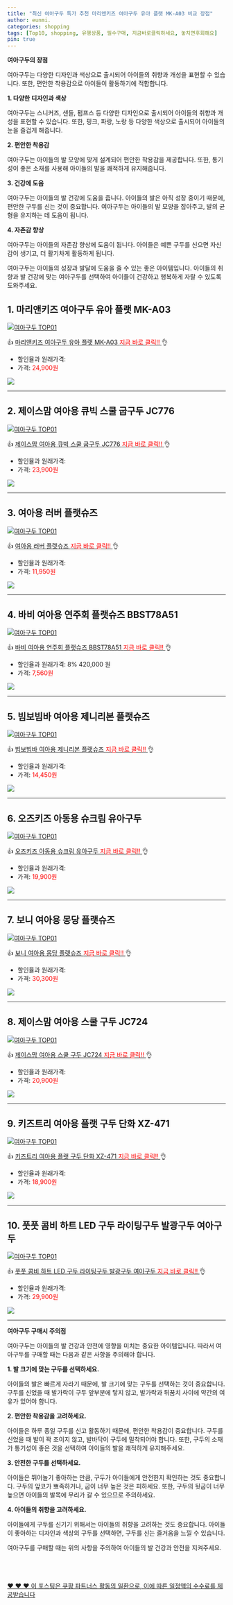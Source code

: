 ```yaml
---
title: "최신 여아구두 특가 추천 마리앤키즈 여아구두 유아 플랫 MK-A03 비교 장점"
author: eunmi.
categories: shopping
tags: [Top10, shopping, 유행상품, 필수구매, 지금바로클릭하세요, 놓치면후회해요]
pin: true
---
```

**여아구두의 장점**

여아구두는 다양한 디자인과 색상으로 출시되어 아이들의 취향과 개성을 표현할 수 있습니다. 또한, 편안한 착용감으로 아이들이 활동하기에 적합합니다.

**1. 다양한 디자인과 색상**

여아구두는 스니커즈, 샌들, 펌프스 등 다양한 디자인으로 출시되어 아이들의 취향과 개성을 표현할 수 있습니다. 또한, 핑크, 파랑, 노랑 등 다양한 색상으로 출시되어 아이들의 눈을 즐겁게 해줍니다.

**2. 편안한 착용감**

여아구두는 아이들의 발 모양에 맞게 설계되어 편안한 착용감을 제공합니다. 또한, 통기성이 좋은 소재를 사용해 아이들의 발을 쾌적하게 유지해줍니다.

**3. 건강에 도움**

여아구두는 아이들의 발 건강에 도움을 줍니다. 아이들의 발은 아직 성장 중이기 때문에, 편안한 구두를 신는 것이 중요합니다. 여아구두는 아이들의 발 모양을 잡아주고, 발의 균형을 유지하는 데 도움이 됩니다.

**4. 자존감 향상**

여아구두는 아이들의 자존감 향상에 도움이 됩니다. 아이들은 예쁜 구두를 신으면 자신감이 생기고, 더 활기차게 활동하게 됩니다.

여아구두는 아이들의 성장과 발달에 도움을 줄 수 있는 좋은 아이템입니다. 아이들의 취향과 발 건강에 맞는 여아구두를 선택하여 아이들이 건강하고 행복하게 자랄 수 있도록 도와주세요.

   

## 1. 마리앤키즈 여아구두 유아 플랫 MK-A03

[![여아구두 TOP01](https://thumbnail6.coupangcdn.com/thumbnails/remote/230x230ex/image/vendor_inventory/c1b3/2c7784b571ba8520023355039fd67bd3ef9486d18c1b492500a02d9ce492.jpg)](https://link.coupang.com/re/AFFSDP?lptag=AF3617701&subid=GithubCoopas&pageKey=308877677&traceid=V0-153&itemId=973701079&vendorItemId=82572081162)


👍 [마리앤키즈 여아구두 유아 플랫 MK-A03 <font color=red> 지금 바로 클릭!! </font> ](https://link.coupang.com/re/AFFSDP?lptag=AF3617701&subid=GithubCoopas&pageKey=308877677&traceid=V0-153&itemId=973701079&vendorItemId=82572081162) 👌 


- 할인율과 원래가격: 
- 가격: <span style='color:red'>24,900원</span>

[![](/discount_price.png)](https://link.coupang.com/re/AFFSDP?lptag=AF3617701&subid=GithubCoopas&pageKey=308877677&traceid=V0-153&itemId=973701079&vendorItemId=82572081162)

---


   

## 2. 제이스맘 여아용 큐빅 스쿨 굽구두 JC776

[![여아구두 TOP01](https://thumbnail8.coupangcdn.com/thumbnails/remote/230x230ex/image/vendor_inventory/49eb/fad4cced6fac2a7fdc0069a4c4aae64a19306baff1ad47191d448e162b5e.jpg)](https://link.coupang.com/re/AFFSDP?lptag=AF3617701&subid=GithubCoopas&pageKey=6122515378&traceid=V0-153&itemId=11615233937&vendorItemId=79092321787)


👍 [제이스맘 여아용 큐빅 스쿨 굽구두 JC776 <font color=red> 지금 바로 클릭!! </font> ](https://link.coupang.com/re/AFFSDP?lptag=AF3617701&subid=GithubCoopas&pageKey=6122515378&traceid=V0-153&itemId=11615233937&vendorItemId=79092321787) 👌 


- 할인율과 원래가격: 
- 가격: <span style='color:red'>23,900원</span>

[![](/discount_price.png)](https://link.coupang.com/re/AFFSDP?lptag=AF3617701&subid=GithubCoopas&pageKey=6122515378&traceid=V0-153&itemId=11615233937&vendorItemId=79092321787)

---


   

## 3. 여아용 러버 플랫슈즈

[![여아구두 TOP01](https://thumbnail7.coupangcdn.com/thumbnails/remote/230x230ex/image/retail/images/2020/01/22/14/2/ee5649bd-3687-48d3-bcd8-149f1a050124.jpg)](https://link.coupang.com/re/AFFSDP?lptag=AF3617701&subid=GithubCoopas&pageKey=1204128519&traceid=V0-153&itemId=2189810018&vendorItemId=70187790050)


👍 [여아용 러버 플랫슈즈 <font color=red> 지금 바로 클릭!! </font> ](https://link.coupang.com/re/AFFSDP?lptag=AF3617701&subid=GithubCoopas&pageKey=1204128519&traceid=V0-153&itemId=2189810018&vendorItemId=70187790050) 👌 


- 할인율과 원래가격: 
- 가격: <span style='color:red'>11,950원</span>

[![](/discount_price.png)](https://link.coupang.com/re/AFFSDP?lptag=AF3617701&subid=GithubCoopas&pageKey=1204128519&traceid=V0-153&itemId=2189810018&vendorItemId=70187790050)

---


   

## 4. 바비 여아용 연주회 플랫슈즈 BBST78A51

[![여아구두 TOP01](https://thumbnail6.coupangcdn.com/thumbnails/remote/230x230ex/image/rs_quotation_api/rhlqw5tx/996ced2b976d4b8a8c3ec0eb610bafd3.jpg)](https://link.coupang.com/re/AFFSDP?lptag=AF3617701&subid=GithubCoopas&pageKey=6248835477&traceid=V0-153&itemId=12655034640&vendorItemId=79922407914)


👍 [바비 여아용 연주회 플랫슈즈 BBST78A51 <font color=red> 지금 바로 클릭!! </font> ](https://link.coupang.com/re/AFFSDP?lptag=AF3617701&subid=GithubCoopas&pageKey=6248835477&traceid=V0-153&itemId=12655034640&vendorItemId=79922407914) 👌 


- 할인율과 원래가격: 8%  420,000   원
- 가격: <span style='color:red'>7,560원</span>

[![](/discount_price.png)](https://link.coupang.com/re/AFFSDP?lptag=AF3617701&subid=GithubCoopas&pageKey=6248835477&traceid=V0-153&itemId=12655034640&vendorItemId=79922407914)

---


   

## 5. 빔보빔바 여아용 제니리본 플랫슈즈

[![여아구두 TOP01](https://thumbnail9.coupangcdn.com/thumbnails/remote/230x230ex/image/retail/images/2020/11/18/12/1/8769bdc7-6f05-47b9-bca4-afabd2742a89.jpg)](https://link.coupang.com/re/AFFSDP?lptag=AF3617701&subid=GithubCoopas&pageKey=4353976985&traceid=V0-153&itemId=5111941482&vendorItemId=72421462946)


👍 [빔보빔바 여아용 제니리본 플랫슈즈 <font color=red> 지금 바로 클릭!! </font> ](https://link.coupang.com/re/AFFSDP?lptag=AF3617701&subid=GithubCoopas&pageKey=4353976985&traceid=V0-153&itemId=5111941482&vendorItemId=72421462946) 👌 


- 할인율과 원래가격: 
- 가격: <span style='color:red'>14,450원</span>

[![](/discount_price.png)](https://link.coupang.com/re/AFFSDP?lptag=AF3617701&subid=GithubCoopas&pageKey=4353976985&traceid=V0-153&itemId=5111941482&vendorItemId=72421462946)

---


   

## 6. 오즈키즈 아동용 슈크림 유아구두

[![여아구두 TOP01](https://thumbnail6.coupangcdn.com/thumbnails/remote/230x230ex/image/retail/images/2019/08/20/17/4/06256b4a-15ad-4f46-b5df-ade2398f77a9.jpg)](https://link.coupang.com/re/AFFSDP?lptag=AF3617701&subid=GithubCoopas&pageKey=285420809&traceid=V0-153&itemId=905451257&vendorItemId=5268511046)


👍 [오즈키즈 아동용 슈크림 유아구두 <font color=red> 지금 바로 클릭!! </font> ](https://link.coupang.com/re/AFFSDP?lptag=AF3617701&subid=GithubCoopas&pageKey=285420809&traceid=V0-153&itemId=905451257&vendorItemId=5268511046) 👌 


- 할인율과 원래가격: 
- 가격: <span style='color:red'>19,900원</span>

[![](/discount_price.png)](https://link.coupang.com/re/AFFSDP?lptag=AF3617701&subid=GithubCoopas&pageKey=285420809&traceid=V0-153&itemId=905451257&vendorItemId=5268511046)

---


   

## 7. 보니 여아용 몽당 플랫슈즈

[![여아구두 TOP01](https://thumbnail7.coupangcdn.com/thumbnails/remote/230x230ex/image/retail/images/393228045663581-6c298b5e-25d6-4c42-baed-144d8bfba61f.jpg)](https://link.coupang.com/re/AFFSDP?lptag=AF3617701&subid=GithubCoopas&pageKey=6339661611&traceid=V0-153&itemId=13294596041&vendorItemId=80551992281)


👍 [보니 여아용 몽당 플랫슈즈 <font color=red> 지금 바로 클릭!! </font> ](https://link.coupang.com/re/AFFSDP?lptag=AF3617701&subid=GithubCoopas&pageKey=6339661611&traceid=V0-153&itemId=13294596041&vendorItemId=80551992281) 👌 


- 할인율과 원래가격: 
- 가격: <span style='color:red'>30,300원</span>

[![](/discount_price.png)](https://link.coupang.com/re/AFFSDP?lptag=AF3617701&subid=GithubCoopas&pageKey=6339661611&traceid=V0-153&itemId=13294596041&vendorItemId=80551992281)

---


   

## 8. 제이스맘 여아용 스쿨 구두 JC724

[![여아구두 TOP01](https://thumbnail7.coupangcdn.com/thumbnails/remote/230x230ex/image/vendor_inventory/2f18/42bee5605b25cdb95b6d2ec8b0be6afbff080a03a6f3088ae82bfdb5ad1d.jpg)](https://link.coupang.com/re/AFFSDP?lptag=AF3617701&subid=GithubCoopas&pageKey=1598474021&traceid=V0-153&itemId=2730696478&vendorItemId=70720831960)


👍 [제이스맘 여아용 스쿨 구두 JC724 <font color=red> 지금 바로 클릭!! </font> ](https://link.coupang.com/re/AFFSDP?lptag=AF3617701&subid=GithubCoopas&pageKey=1598474021&traceid=V0-153&itemId=2730696478&vendorItemId=70720831960) 👌 


- 할인율과 원래가격: 
- 가격: <span style='color:red'>20,900원</span>

[![](/discount_price.png)](https://link.coupang.com/re/AFFSDP?lptag=AF3617701&subid=GithubCoopas&pageKey=1598474021&traceid=V0-153&itemId=2730696478&vendorItemId=70720831960)

---


   

## 9. 키즈트리 여아용 플랫 구두 단화 XZ-471

[![여아구두 TOP01](https://thumbnail9.coupangcdn.com/thumbnails/remote/230x230ex/image/rs_quotation_api/2utbswos/b5fe24119fe849d59898b6fe1617be8a.jpg)](https://link.coupang.com/re/AFFSDP?lptag=AF3617701&subid=GithubCoopas&pageKey=6063816408&traceid=V0-153&itemId=11163017939&vendorItemId=78441160712)


👍 [키즈트리 여아용 플랫 구두 단화 XZ-471 <font color=red> 지금 바로 클릭!! </font> ](https://link.coupang.com/re/AFFSDP?lptag=AF3617701&subid=GithubCoopas&pageKey=6063816408&traceid=V0-153&itemId=11163017939&vendorItemId=78441160712) 👌 


- 할인율과 원래가격: 
- 가격: <span style='color:red'>18,900원</span>

[![](/discount_price.png)](https://link.coupang.com/re/AFFSDP?lptag=AF3617701&subid=GithubCoopas&pageKey=6063816408&traceid=V0-153&itemId=11163017939&vendorItemId=78441160712)

---


   

## 10. 풋풋 콤비 하트 LED 구두 라이팅구두 발광구두 여아구두

[![여아구두 TOP01](https://thumbnail9.coupangcdn.com/thumbnails/remote/230x230ex/image/vendor_inventory/9fb1/c5b23f591412f71c7c78993c94bfb5df11a20df6ea500e03ebb88ced20ef.jpg)](https://link.coupang.com/re/AFFSDP?lptag=AF3617701&subid=GithubCoopas&pageKey=6067749763&traceid=V0-153&itemId=11187767987&vendorItemId=85994535732)


👍 [풋풋 콤비 하트 LED 구두 라이팅구두 발광구두 여아구두 <font color=red> 지금 바로 클릭!! </font> ](https://link.coupang.com/re/AFFSDP?lptag=AF3617701&subid=GithubCoopas&pageKey=6067749763&traceid=V0-153&itemId=11187767987&vendorItemId=85994535732) 👌 


- 할인율과 원래가격: 
- 가격: <span style='color:red'>29,900원</span>

[![](/discount_price.png)](https://link.coupang.com/re/AFFSDP?lptag=AF3617701&subid=GithubCoopas&pageKey=6067749763&traceid=V0-153&itemId=11187767987&vendorItemId=85994535732)

---
**여아구두 구매시 주의점**

여아구두는 아이들의 발 건강과 안전에 영향을 미치는 중요한 아이템입니다. 따라서 여아구두를 구매할 때는 다음과 같은 사항을 주의해야 합니다.

**1. 발 크기에 맞는 구두를 선택하세요.**

아이들의 발은 빠르게 자라기 때문에, 발 크기에 맞는 구두를 선택하는 것이 중요합니다. 구두를 신었을 때 발가락이 구두 앞부분에 닿지 않고, 발가락과 뒤꿈치 사이에 약간의 여유가 있어야 합니다.

**2. 편안한 착용감을 고려하세요.**

아이들은 하루 종일 구두를 신고 활동하기 때문에, 편안한 착용감이 중요합니다. 구두를 신었을 때 발이 꽉 조이지 않고, 발바닥이 구두에 밀착되어야 합니다. 또한, 구두의 소재가 통기성이 좋은 것을 선택하여 아이들의 발을 쾌적하게 유지해주세요.

**3. 안전한 구두를 선택하세요.**

아이들은 뛰어놀기 좋아하는 만큼, 구두가 아이들에게 안전한지 확인하는 것도 중요합니다. 구두의 앞코가 뾰족하거나, 굽이 너무 높은 것은 피하세요. 또한, 구두의 뒷굽이 너무 높으면 아이들의 발목에 무리가 갈 수 있으므로 주의하세요.

**4. 아이들의 취향을 고려하세요.**

아이들에게 구두를 신기기 위해서는 아이들의 취향을 고려하는 것도 중요합니다. 아이들이 좋아하는 디자인과 색상의 구두를 선택하면, 구두를 신는 즐거움을 느낄 수 있습니다.

여아구두를 구매할 때는 위의 사항을 주의하여 아이들의 발 건강과 안전을 지켜주세요.<br><br><br><br><br> [ ❤ ❤ ❤ 이 포스팅은 쿠팡 파트너스 활동의 일환으로, 이에 따른 일정액의 수수료를 제공받습니다](https://link.coupang.com/a/bcEFyh)